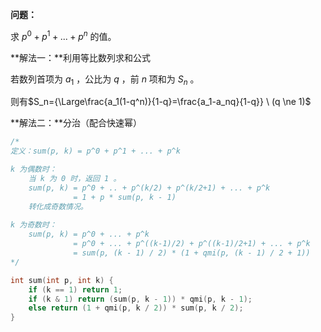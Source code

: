 **问题：**

求 $p^0 + p^1+...+p^{n}$ 的值。



**解法一：**利用等比数列求和公式

若数列首项为 $a_1$ ，公比为 $q$ ，前 $n$ 项和为 $S_n$ 。

 则有$S_n={\Large\frac{a_1(1-q^n)}{1-q}=\frac{a_1-a_nq}{1-q}} \ (q \ne 1)$



**解法二：**分治（配合快速幂）

```c++
/*
定义：sum(p, k) = p^0 + p^1 + ... + p^k

k 为偶数时：
	当 k 为 0 时，返回 1 。
	sum(p, k) = p^0 + .. + p^(k/2) + p^(k/2+1) + ... + p^k
			  = 1 + p * sum(p, k - 1)
	转化成奇数情况。
	
k 为奇数时：
	sum(p, k) = p^0 + ... + p^k
	          = p^0 + ... + p^((k-1)/2) + p^((k-1)/2+1) + ... + p^k
	          = sum(p, (k - 1) / 2) * (1 + qmi(p, (k - 1) / 2 + 1))
*/

int sum(int p, int k) {
    if (k == 1) return 1;
    if (k & 1) return (sum(p, k - 1)) * qmi(p, k - 1);
    else return (1 + qmi(p, k / 2)) * sum(p, k / 2);
}
```

